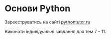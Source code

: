 # Основи Python

Зареєструватись на сайті [pythontutor.ru](pythontutor.ru)

Виконати індивідуальні завдання для тем 7 - 11.